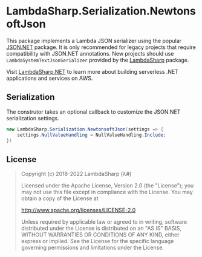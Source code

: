 # LambdaSharp.Serialization.NewtonsoftJson

This package implements a Lambda JSON serializer using the popular [JSON.NET](https://www.newtonsoft.com/json) package. It is only recommended for legacy projects that require compatibility with JSON.NET annotations. New projects should use `LambdaSystemTextJsonSerializer` provided by the [LambdaSharp](https://www.nuget.org/packages/LambdaSharp/) package.

Visit [LambdaSharp.NET](https://lambdasharp.net/) to learn more about building serverless .NET applications and services on AWS.

## Serialization

The construtor takes an optional callback to customize the JSON.NET serialization settings.

```csharp
new LambdaSharp.Serialization.NewtonsoftJson(settings => {
    settings.NullValueHandling = NullValueHandling.Include;
})
```

## License

> Copyright (c) 2018-2022 LambdaSharp (λ#)
>
> Licensed under the Apache License, Version 2.0 (the "License");
> you may not use this file except in compliance with the License.
> You may obtain a copy of the License at
>
> http://www.apache.org/licenses/LICENSE-2.0
>
> Unless required by applicable law or agreed to in writing, software
> distributed under the License is distributed on an "AS IS" BASIS,
> WITHOUT WARRANTIES OR CONDITIONS OF ANY KIND, either express or implied.
> See the License for the specific language governing permissions and
> limitations under the License.
